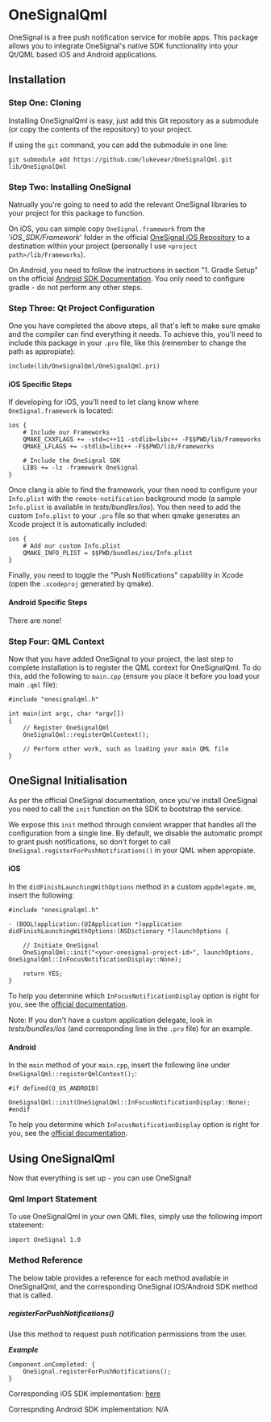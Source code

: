 # OneSignalQml
OneSignal is a free push notification service for mobile apps. This package allows you to integrate OneSignal's native SDK functionality into your Qt/QML based iOS and Android applications.

## Installation

### Step One: Cloning
Installing OneSignalQml is easy, just add this Git repository as a submodule (or copy the contents of the repository) to your project.

If using the `git` command, you can add the submodule in one line:

```
git submodule add https://github.com/lukevear/OneSignalQml.git lib/OneSignalQml
```

### Step Two: Installing OneSignal
Natrually you're going to need to add the relevant OneSignal libraries to your project for this package to function.

On iOS, you can simple copy `OneSignal.framework` from the '*iOS_SDK/Framework*' folder in the official [OneSignal iOS Repository](https://github.com/OneSignal/OneSignal-iOS-SDK) to a destination within your project (personally I use `<project path>/lib/Frameworks`).

On Android, you need to follow the instructions in section "1. Gradle Setup" on the official [Android SDK Documentation](https://documentation.onesignal.com/docs/android-sdk-setup). You only need to configure gradle - do not perform any other steps.

### Step Three: Qt Project Configuration
One you have completed the above steps, all that's left to make sure qmake and the compiler can find everything it needs. To achieve this, you'll need to include this package in your `.pro` file, like this (remember to change the path as appropiate):

```
include(lib/OneSignalQml/OneSignalQml.pri)
```

#### iOS Specific Steps
If developing for iOS, you'll need to let clang know where `OneSignal.framework` is located:

```
ios {
    # Include our Frameworks
    QMAKE_CXXFLAGS += -std=c++11 -stdlib=libc++ -F$$PWD/lib/Frameworks
    QMAKE_LFLAGS += -stdlib=libc++ -F$$PWD/lib/Frameworks
    
    # Include the OneSignal SDK
    LIBS += -lz -framework OneSignal
}
```

Once clang is able to find the framework, your then need to configure your `Info.plist` with the `remote-notification` background mode (a sample `Info.plist` is available in *tests/bundles/ios*). You then need to add the custom `Info.plist` to your `.pro` file so that when qmake generates an Xcode project it is automatically included:

```
ios {
    # Add our custom Info.plist
    QMAKE_INFO_PLIST = $$PWD/bundles/ios/Info.plist
}
```

Finally, you need to toggle the "Push Notifications" capability in Xcode (open the `.xcodeproj` generated by qmake).

#### Android Specific Steps
There are none!

### Step Four: QML Context
Now that you have added OneSignal to your project, the last step to complete installation is to register the QML context for OneSignalQml. To do this, add the following to `main.cpp` (ensure you place it before you load your main `.qml` file):

```
#include "onesignalqml.h"

int main(int argc, char *argv[])
{
    // Register OneSignalQml
    OneSignalQml::registerQmlContext(); 
    
    // Perform other work, such as loading your main QML file
}
```

## OneSignal Initialisation
As per the official OneSignal documentation, once you've install OneSignal you need to call the `init` function on the SDK to bootstrap the service.

We expose this `init` method through convient wrapper that handles all the configuration from a single line. By default, we disable the automatic prompt to grant push notifications, so don't forget to call `OneSignal.registerForPushNotifications()` in your QML when appropiate.

#### iOS
In the `didFinishLaunchingWithOptions` method in a custom `appdelegate.mm`, insert the following:

```
#include "onesignalqml.h"

- (BOOL)application:(UIApplication *)application didFinishLaunchingWithOptions:(NSDictionary *)launchOptions {

    // Initiate OneSignal
    OneSignalQml::init("<your-onesignal-project-id>", launchOptions, OneSignalQml::InFocusNotificationDisplay::None);

    return YES;
}
```

To help you determine which `InFocusNotificationDisplay` option is right for you, see the [official documentation](https://documentation.onesignal.com/docs/ios-native-sdk#section--kossettingskeyinfocusdisplayoption-).

Note: If you don't have a custom application delegate, look in *tests/bundles/ios* (and corresponding line in the `.pro` file) for an example.

#### Android
In the `main` method of your `main.cpp`, insert the following line under `OneSignalQml::registerQmlContext();`:

```
#if defined(Q_OS_ANDROID)
    OneSignalQml::init(OneSignalQml::InFocusNotificationDisplay::None);
#endif
```

To help you determine which `InFocusNotificationDisplay` option is right for you, see the [official documentation](https://documentation.onesignal.com/docs/android-native-sdk#section--infocusdisplaying-).

## Using OneSignalQml
Now that everything is set up - you can use OneSignal!

### Qml Import Statement
To use OneSignalQml in your own QML files, simply use the following import statement:

```
import OneSignal 1.0
```

### Method Reference
The below table provides a reference for each method available in OneSignalQml, and the corresponding OneSignal iOS/Android SDK method that is called.

##### registerForPushNotifications()

Use this method to request push notification permissions from the user.

***Example***
```
Component.onCompleted: {
    OneSignal.registerForPushNotifications();
}
```

Corresponding iOS SDK implementation: [here](https://documentation.onesignal.com/docs/ios-native-sdk#section--registerforpushnotifications-)

Correspnding Android SDK implementation: N/A
